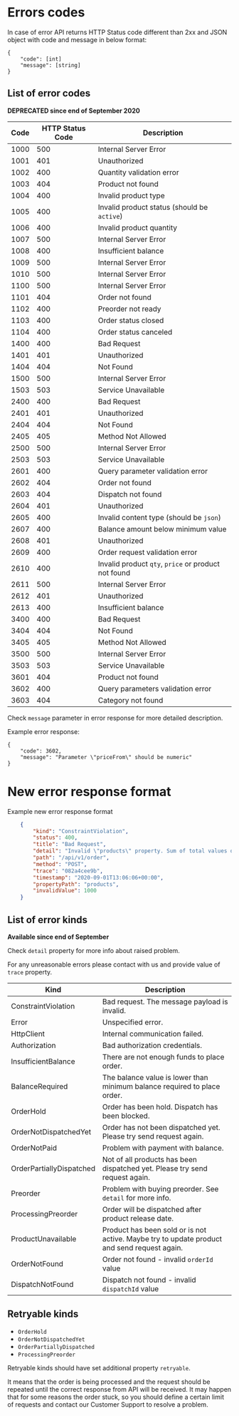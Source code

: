 # Errors codes

In case of error API returns HTTP Status code different than 2xx and JSON object with code and message in below format:
```
{
    "code": [int]
    "message": [string]
}
```

## List of error codes

**DEPRECATED since end of September 2020**

Code | HTTP Status Code | Description
-----|------------------|-----------------------
1000 | 500 | Internal Server Error
1001 | 401 | Unauthorized
1002 | 400 | Quantity validation error
1003 | 404 | Product not found
1004 | 400 | Invalid product type
1005 | 400 | Invalid product status (should be `active`)
1006 | 400 | Invalid product quantity
1007 | 500 | Internal Server Error
1008 | 400 | Insufficient balance
1009 | 500 | Internal Server Error
1010 | 500 | Internal Server Error
1100 | 500 | Internal Server Error
1101 | 404 | Order not found
1102 | 400 | Preorder not ready
1103 | 400 | Order status closed
1104 | 400 | Order status canceled
1400 | 400 | Bad Request
1401 | 401 | Unauthorized
1404 | 404 | Not Found
1500 | 500 | Internal Server Error
1503 | 503 | Service Unavailable
2400 | 400 | Bad Request
2401 | 401 | Unauthorized
2404 | 404 | Not Found
2405 | 405 | Method Not Allowed
2500 | 500 | Internal Server Error
2503 | 503 | Service Unavailable
2601 | 400 | Query parameter validation error
2602 | 404 | Order not found
2603 | 404 | Dispatch not found
2604 | 401 | Unauthorized
2605 | 400 | Invalid content type (should be `json`)
2607 | 400 | Balance amount below minimum value
2608 | 401 | Unauthorized
2609 | 400 | Order request validation error
2610 | 400 | Invalid product `qty`, `price` or product not found
2611 | 500 | Internal Server Error
2612 | 401 | Unauthorized
2613 | 400 | Insufficient balance
3400 | 400 | Bad Request
3404 | 404 | Not Found
3405 | 405 | Method Not Allowed
3500 | 500 | Internal Server Error
3503 | 503 | Service Unavailable
3601 | 404 | Product not found
3602 | 400 | Query parameters validation error
3603 | 404 | Category not found

Check `message` parameter in error response for more detailed description.

Example error response:
```
{
    "code": 3602,
    "message": "Parameter \"priceFrom\" should be numeric"
}
```

# New error response format

Example new error response format
```json
    {
        "kind": "ConstraintViolation",
        "status": 400,
        "title": "Bad Request",
        "detail": "Invalid \"products\" property. Sum of total values of \"qty\" must be lower than or equal 100.",
        "path": "/api/v1/order",
        "method": "POST",
        "trace": "082a4cee9b",
        "timestamp": "2020-09-01T13:06:06+00:00",
        "propertyPath": "products",
        "invalidValue": 1000
    }
```

## List of error kinds

**Available since end of September**

Check `detail` property for more info about raised problem.

For any unreasonable errors please contact with us and provide value of `trace` property.

Kind | Description
-----|------------------
ConstraintViolation | Bad request. The message payload is invalid.
Error | Unspecified error.
HttpClient | Internal communication failed.
Authorization | Bad authorization credentials.
InsufficientBalance | There are not enough funds to place order.
BalanceRequired | The balance value is lower than minimum balance required to place order.
OrderHold | Order has been hold. Dispatch has been blocked.
OrderNotDispatchedYet | Order has not been dispatched yet. Please try send request again.
OrderNotPaid | Problem with payment with balance.
OrderPartiallyDispatched | Not of all products has been dispatched yet. Please try send request again.
Preorder | Problem with buying preorder. See `detail` for more info.
ProcessingPreorder | Order will be dispatched after product release date.
ProductUnavailable | Product has been sold or is not active. Maybe try to update product and send request again.
OrderNotFound | Order not found - invalid `orderId` value
DispatchNotFound | Dispatch not found - invalid `dispatchId` value


## Retryable kinds

- `OrderHold`
- `OrderNotDispatchedYet`
- `OrderPartiallyDispatched`
- `ProcessingPreorder`

Retryable kinds should have set additional property `retryable`.

It means that the order is being processed and the request should be repeated until the correct response from API will be received.
It may happen that for some reasons the order stuck, so you should define a certain limit of requests and contact our Customer Support to resolve a problem.
